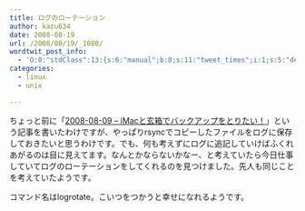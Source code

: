 ```yaml
---
title: ログのローテーション
author: kazu634
date: 2008-08-19
url: /2008/08/19/_1080/
wordtwit_post_info:
  - 'O:8:"stdClass":13:{s:6:"manual";b:0;s:11:"tweet_times";i:1;s:5:"delay";i:0;s:7:"enabled";i:1;s:10:"separation";s:2:"60";s:7:"version";s:3:"3.7";s:14:"tweet_template";b:0;s:6:"status";i:2;s:6:"result";a:0:{}s:13:"tweet_counter";i:2;s:13:"tweet_log_ids";a:1:{i:0;i:4223;}s:9:"hash_tags";a:0:{}s:8:"accounts";a:1:{i:0;s:7:"kazu634";}}'
categories:
  - linux
  - unix

---
```

<div class="section">
<p>
    ちょっと前に「<a href="http://d.hatena.ne.jp/sirocco634/20080809#1218278616" onclick="__gaTracker('send', 'event', 'outbound-article', 'http://d.hatena.ne.jp/sirocco634/20080809#1218278616', '2008-08-09 &#8211; iMacと玄箱でバックアップをとりたい！');" target="_blank">2008-08-09 &#8211; iMacと玄箱でバックアップをとりたい！</a>」という記事を書いたわけですが、やっぱりrsyncでコピーしたファイルをログに保存しておきたいと思うわけです。でも、何も考えずにログに追記していけばふくれあがるのは目に見えてます。なんとかならないかなー、と考えていたら今日仕事していてログのローテーションをしてくれるのを見つけました。先人も同じことを考えていたようです。
</p>
  
<p>
    コマンド名はlogrotate。こいつをつかうと幸せになれるようです。
</p>
</div>